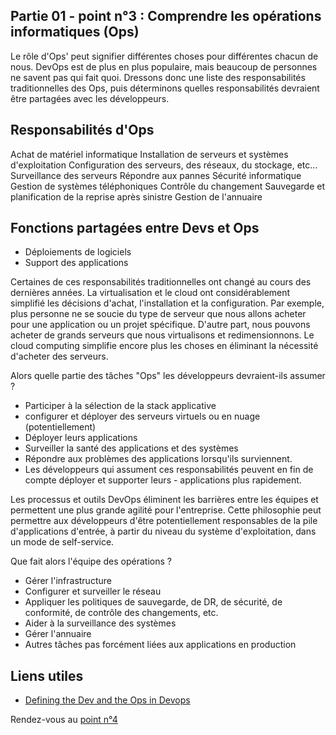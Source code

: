 ## Partie 01 - point n°3 : Comprendre les opérations informatiques (Ops)

Le rôle d'Ops' peut signifier différentes choses pour différentes chacun de nous. DevOps est de plus en plus populaire, mais beaucoup de personnes ne savent pas qui fait quoi. Dressons donc une liste des responsabilités traditionnelles des Ops, puis déterminons quelles responsabilités devraient être partagées avec les développeurs.

## Responsabilités d'Ops

Achat de matériel informatique
Installation de serveurs et systèmes d'exploitation
Configuration des serveurs, des réseaux, du stockage, etc...
Surveillance des serveurs
Répondre aux pannes
Sécurité informatique
Gestion de systèmes téléphoniques
Contrôle du changement
Sauvegarde et planification de la reprise après sinistre
Gestion de l'annuaire 

## Fonctions partagées entre Devs et Ops

- Déploiements de logiciels
- Support des applications

Certaines de ces responsabilités traditionnelles ont changé au cours des dernières années. La virtualisation et le cloud ont considérablement simplifié les décisions d'achat, l'installation et la configuration. Par exemple, plus personne ne se soucie du type de serveur que nous allons acheter pour une application ou un projet spécifique. D'autre part, nous pouvons acheter de grands serveurs que nous virtualisons et redimensionnons. Le cloud computing simplifie encore plus les choses en éliminant la nécessité d'acheter des serveurs.

Alors quelle partie des tâches "Ops" les développeurs devraient-ils assumer ?

- Participer à la sélection de la stack applicative
- configurer et déployer des serveurs virtuels ou en nuage (potentiellement)
- Déployer leurs applications
- Surveiller la santé des applications et des systèmes
- Répondre aux problèmes des applications lorsqu'ils surviennent.
- Les développeurs qui assument ces responsabilités peuvent en fin de compte déployer et supporter leurs - applications plus rapidement.

Les processus et outils DevOps éliminent les barrières entre les équipes et permettent une plus grande agilité pour l'entreprise. Cette philosophie peut permettre aux développeurs d'être potentiellement responsables de la pile d'applications d'entrée, à partir du niveau du système d'exploitation, dans un mode de self-service.

Que fait alors l'équipe des opérations ?

- Gérer l'infrastructure
- Configurer et surveiller le réseau
- Appliquer les politiques de sauvegarde, de DR, de sécurité, de conformité, de contrôle des changements, etc.
- Aider à la surveillance des systèmes
- Gérer l'annuaire 
- Autres tâches pas forcément liées aux applications en production


## Liens utiles 

- [Defining the Dev and the Ops in Devops](https://devops.com/defining-the-dev-and-the-ops-in-devops/)


Rendez-vous au [point n°4](partie0104.md)